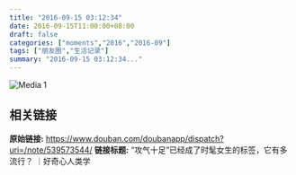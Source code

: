 ```yaml
---
title: "2016-09-15 03:12:34"
date: 2016-09-15T11:00:00+08:00
draft: false
categories: ["moments","2016","2016-09"]
tags: ["朋友圈","生活记录"]
summary: "2016-09-15 03:12:34..."
---
```


![Media 1](/Moments/photos/2016-09-15/201609150312340.jpg)

## 相关链接

**原始链接:** https://www.douban.com/doubanapp/dispatch?uri=/note/539573544/
**链接标题:** “攻气十足”已经成了时髦女生的标签，它有多流行？ ｜好奇心人类学

